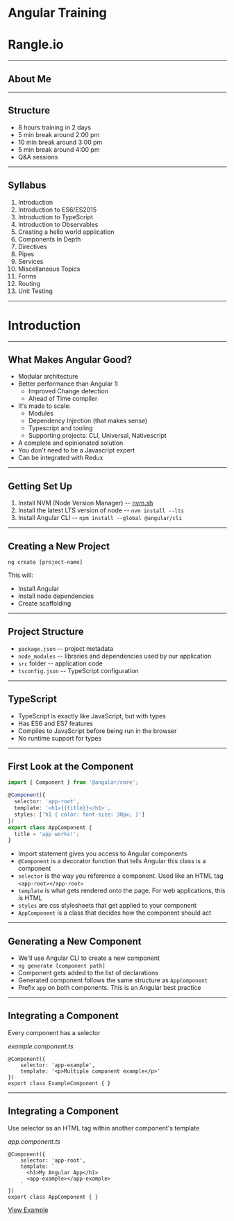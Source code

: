 # Angular Training

# Rangle.io

---

## About Me

---

## Structure

- 8 hours training in 2 days
- 5 min break around 2:00 pm
- 10 min break around 3:00 pm
- 5 min break around 4:00 pm
- Q&A sessions

---

## Syllabus

1. Introduction
1. Introduction to ES6/ES2015
1. Introduction to TypeScript
1. Introduction to Observables
1. Creating a hello world application
1. Components In Depth
1. Directives
1. Pipes
1. Services
1. Miscellaneous Topics
1. Forms
1. Routing
1. Unit Testing

---

# Introduction

---

## What Makes Angular Good?

- Modular architecture
- Better performance than Angular 1:
  - Improved Change detection
  - Ahead of Time compiler
- It's made to scale:
  - Modules
  - Dependency Injection (that makes sense)
  - Typescript and tooling
  - Supporting projects: CLI, Universal, Nativescript
- A complete and opinionated solution
- You don't need to be a Javascript expert
- Can be integrated with Redux


---

## Getting Set Up

1. Install NVM (Node Version Manager) -- [nvm.sh](http://nvm.sh)
1. Install the latest LTS version of node -- `nvm install --lts`
1. Install Angular CLI -- `npm install --global @angular/cli`

---

## Creating a New Project

`ng create [project-name]`

This will:

- Install Angular
- Install node dependencies
- Create scaffolding

---

## Project Structure

- `package.json` -- project metadata
- `node_modules` -- libraries and dependencies used by our application
- `src` folder -- application code
- `tsconfig.json` -- TypeScript configuration

---

## TypeScript

- TypeScript is exactly like JavaScript, but with types
- Has ES6 and ES7 features
- Compiles to JavaScript before being run in the browser
- No runtime support for types

---

## First Look at the Component

```typescript
import { Component } from '@angular/core';

@Component({
  selector: 'app-root',
  template: '<h1>{{title}}</h1>',
  styles: ['h1 { color: font-size: 30px; }']
})
export class AppComponent {
  title = 'app works!';
}
```

- Import statement gives you access to Angular components
- `@Component` is a decorator function that tells Angular this class is a component
- `selector` is the way you reference a component. Used like an HTML tag `<app-root></app-root>`
- `template` is what gets rendered onto the page. For web applications, this is HTML
- `styles` are css stylesheets that get applied to your component
- `AppComponent` is a class that decides how the component should act

---

## Generating a New Component

- We'll use Angular CLI to create a new component
- `ng generate [component path]`
- Component gets added to the list of declarations
- Generated component follows the same structure as `AppComponent`
- Prefix `app` on both components. This is an Angular best practice

---

## Integrating a Component

Every component has a selector


*example.component.ts*
```
@Component({
	selector: 'app-example',
	template: '<p>Multiple component example</p>'
})
export class ExampleComponent { }
```

---

## Integrating a Component

Use selector as an HTML tag within another component's template


*app.component.ts*
```
@Component({
	selector: 'app-root',
	template: `
	  <h1>My Angular App</h1>
	  <app-example></app-example>
	`
})
export class AppComponent { }
```
[View Example](https://plnkr.co/edit/CMGx2TLUdPcL0D4tvGI9?p=preview)
